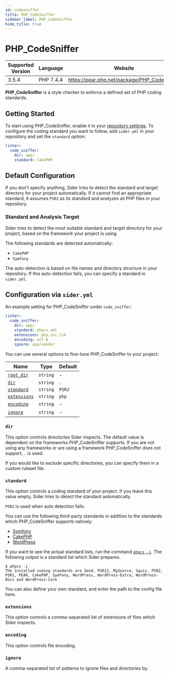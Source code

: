 ```yaml
---
id: codesniffer
title: PHP_CodeSniffer
sidebar_label: PHP_CodeSniffer
hide_title: true
---
```


# PHP_CodeSniffer

| Supported Version | Language  | Website                                      |
| ----------------- | --------- | -------------------------------------------- |
| 3.5.4             | PHP 7.4.4 | https://pear.php.net/package/PHP_CodeSniffer |

**PHP_CodeSniffer** is a style checker to enforce a defined set of PHP coding standards.

## Getting Started

To start using PHP_CodeSniffer, enable it in your [repository settings](../../getting-started/repository-settings.md).
To configure the coding standard you want to follow, add `sider.yml` in your repository and set the `standard` option:

```yaml
linter:
  code_sniffer:
    dir: app/
    standard: CakePHP
```

## Default Configuration

If you don't specify anything, Sider tries to detect the standard and target directory for your project automatically.
If it cannot find an appropriate standard, it assumes `PSR2` as its standard and analyzes all PHP files in your repository.

### Standard and Analysis Target

Sider tries to detect the most suitable standard and target directory for your project,
based on the framework your project is using.

The following standards are detected automatically:

- `CakePHP`
- `Symfony`

The auto-detection is based on file names and directory structure in your repository.
If this auto-detection fails, you can specify a standard in `sider.yml`.

## Configuration via `sider.yml`

An example setting for PHP_CodeSniffer under `code_sniffer`:

```yaml
linter:
  code_sniffer:
    dir: app/
    standard: phpcs.xml
    extensions: php,inc,lib
    encoding: utf-8
    ignore: app/vendor
```

You can use several options to fine-tune PHP_CodeSniffer to your project:

| Name                                                                        | Type     | Default |
| --------------------------------------------------------------------------- | -------- | ------- |
| [`root_dir`](../../getting-started/custom-configuration.md#root_dir-option) | `string` | -       |
| [`dir`](#dir)                                                               | `string` | `.`     |
| [`standard`](#standard)                                                     | `string` | `PSR2`  |
| [`extensions`](#extensions)                                                 | `string` | `php`   |
| [`encoding`](#encoding)                                                     | `string` | -       |
| [`ignore`](#ignore)                                                         | `string` | -       |

### `dir`

This option controls directories Sider inspects. The default value is dependent on the frameworks PHP_CodeSniffer supports.
If you are not using any frameworks or are using a framework PHP_CodeSniffer does not support, `.` is used.

If you would like to exclude specific directories, you can specify them in a custom ruleset file.

### `standard`

This option controls a coding standard of your project. If you leave this value empty, Sider tries to detect the standard automatically.

`PSR2` is used when auto detection fails.

You can use the following third-party standards in addition to the standards which PHP_CodeSniffer supports natively:

- [Symfony](https://github.com/djoos/Symfony-coding-standard)
- [CakePHP](https://github.com/cakephp/cakephp-codesniffer)
- [WordPress](https://github.com/WordPress/WordPress-Coding-Standards)

If you want to see the actual standard lists, run the command [`phpcs -i`](https://github.com/squizlabs/PHP_CodeSniffer/wiki/Usage#printing-a-list-of-installed-coding-standards).
The following output is a standard list which Sider prepares.

```shell
$ phpcs -i
The installed coding standards are Zend, PSR12, MySource, Squiz, PSR2, PSR1, PEAR, CakePHP, Symfony, WordPress, WordPress-Extra, WordPress-Docs and WordPress-Core
```

You can also define your own standard, and enter the path to the config file here.

### `extensions`

This option controls a comma-separated list of extensions of files which Sider inspects.

### `encoding`

This option controls file encoding.

### `ignore`

A comma-separated list of patterns to ignore files and directories by.
